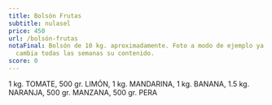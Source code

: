 ```yaml
---
title: Bolsón Frutas
subtitle: nulasel
price: 450
url: /bolsón-frutas
notaFinal: Bolsón de 10 kg. aproximadamente. Foto a modo de ejemplo ya que
  cambia todas las semanas su contenido.
score: 0
---
```

1 kg. TOMATE, 500 gr. LIMÓN, 1 kg. MANDARINA, 1 kg. BANANA, 1.5 kg. NARANJA, 500 gr. MANZANA, 500 gr. PERA